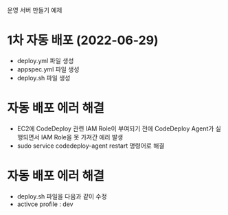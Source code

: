 운영 서버 만들기 예제

# 1차 자동 배포 (2022-06-29)
- deploy.yml 파일 생성
- appspec.yml 파일 생성
- deploy.sh 파일 생성

# 자동 배포 에러 해결
- EC2에 CodeDeploy 관련 IAM Role이 부여되기 전에 CodeDeploy Agent가 실행되면서 IAM Role을 못 가져간 에러 발생
- sudo service codedeploy-agent restart 명령어로 해결

# 자동 배포 에러 해결
- deploy.sh 파일을 다음과 같이 수정 
- activce profile : dev

